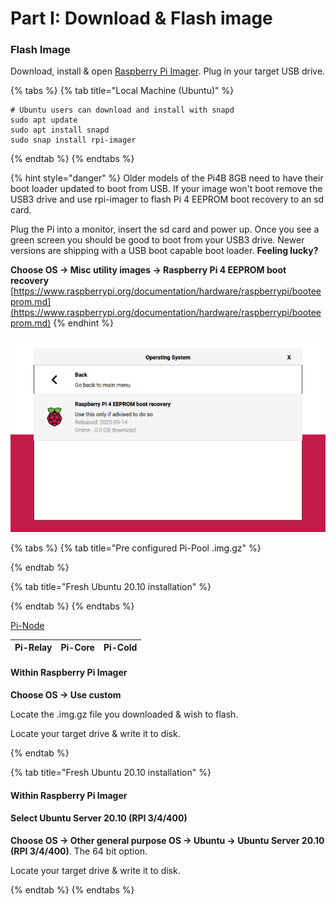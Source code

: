 # Part I: Download & Flash image

### Flash Image

Download, install & open [Raspberry Pi Imager](https://github.com/raspberrypi/rpi-imager/releases/latest). Plug in your target USB drive.

{% tabs %}
{% tab title="Local Machine \(Ubuntu\)" %}
```text
# Ubuntu users can download and install with snapd
sudo apt update
sudo apt install snapd
sudo snap install rpi-imager
```
{% endtab %}
{% endtabs %}

{% hint style="danger" %}
Older models of the Pi4B 8GB need to have their boot loader updated to boot from USB. If your image won't boot remove the USB3 drive and use rpi-imager to flash Pi 4 EEPROM boot recovery to an sd card.

Plug the Pi into a monitor, insert the sd card and power up. Once you see a green screen you should be good to boot from your USB3 drive. Newer versions are shipping with a USB boot capable boot loader. **Feeling lucky?**

**Choose OS -&gt; Misc utility images -&gt; Raspberry Pi 4 EEPROM boot recovery** [https://www.raspberrypi.org/documentation/hardware/raspberrypi/booteeprom.md](https://www.raspberrypi.org/documentation/hardware/raspberrypi/booteeprom.md) 
{% endhint %}

![](../../.gitbook/assets/otgpoltut.png)

{% tabs %}
{% tab title="Pre configured Pi-Pool .img.gz" %}

{% endtab %}

{% tab title="Fresh Ubuntu 20.10 installation" %}

{% endtab %}
{% endtabs %}

[Pi-Node](https://db.adamantium.online/Pi-Node.img.gz)

| Pi-Relay | Pi-Core | Pi-Cold |
| :--- | :--- | :--- |


#### Within Raspberry Pi Imager

**Choose OS -&gt; Use custom**

Locate the .img.gz file you downloaded & wish to flash.

Locate your target drive & write it to disk.

 {% endtab %}

{% tab title="Fresh Ubuntu 20.10 installation" %}

#### Within Raspberry Pi Imager

#### Select Ubuntu Server 20.10 \(RPI 3/4/400\)

**Choose OS -&gt; Other general purpose OS -&gt; Ubuntu -&gt; Ubuntu Server 20.10 \(RPI 3/4/400\)**. The 64 bit option.

Locate your target drive & write it to disk.

 {% endtab %} {% endtabs %}

